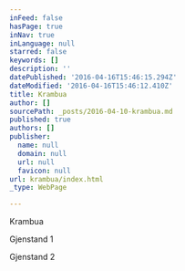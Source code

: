 ```yaml
---
inFeed: false
hasPage: true
inNav: true
inLanguage: null
starred: false
keywords: []
description: ''
datePublished: '2016-04-16T15:46:15.294Z'
dateModified: '2016-04-16T15:46:12.410Z'
title: Krambua
author: []
sourcePath: _posts/2016-04-10-krambua.md
published: true
authors: []
publisher:
  name: null
  domain: null
  url: null
  favicon: null
url: krambua/index.html
_type: WebPage

---
```

Krambua

Gjenstand 1

Gjenstand 2